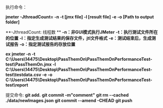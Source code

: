 执行命令：

**jmeter -JthreadCount= -n -t [jmx file] -l [result file] -e -o [Path to output folder]**

**-JthreadCount: 线程数 **
**-n：非GUI模式执行JMeter**
**-t：执行测试文件所在的位置**
**-l：指定生成测试结果的保存文件，jtl文件格式**
**-e：测试结束后，生成测试报告**
**-o：指定测试报告的存放位置**

**ex**
**jmeter -n -t C:\Users\14475\Desktop\PassThemOn\PassThemOnPerformanceTest\-test\PassThemOn.jmx -l C:\Users\14475\Desktop\PassThemOn\PassThemOnPerformanceTest\-test\testdata.csv -e -o C:\Users\14475\Desktop\PassThemOn\PassThemOnPerformanceTest\-test\report**

提交命令:
**git add.**
**git commit -m"comment"**
**git rm --cached ./data/newImages.json**
**git commit --amend -CHEAD**
**git push**

